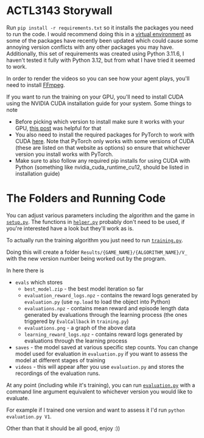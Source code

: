 # ACTL3143 Storywall

Run `pip install -r requirements.txt` so it installs the packages you need to run the code. I would recommend doing this in a [virtual environment](https://docs.python.org/3/library/venv.html) as some of the packages have recently been updated which could cause some annoying version conflicts with any other packages you may have. Additionally, this set of requirements was created using Python 3.11.6, I haven't tested it fully with Python 3.12, but from what I have tried it seemed to work.

In order to render the videos so you can see how your agent plays, you'll need to install [FFmpeg](https://ffmpeg.org/).

If you want to run the training on your GPU, you'll need to install CUDA using the NVIDIA CUDA installation guide for your system. Some things to note
- Before picking which version to install make sure it works with your GPU, [this post](https://stackoverflow.com/questions/60987997/why-torch-cuda-is-available-returns-false-even-after-installing-pytorch-with) was helpful for that
- You also need to install the required packages for PyTorch to work with CUDA [here](https://pytorch.org/get-started/locally/). Note that PyTorch only works with some versions of CUDA (these are listed on that website as options) so ensure that whichever version you install works with PyTorch. 
- Make sure to also follow any required pip installs for using CUDA with Python (something like nvidia_cuda_runtime_cu12, should be listed in installation guide)


# The Folders and Running Code

You can adjust various parameters including the algorithm and the game in [`setup.py`](setup.py). The functions in [`helper.py`](helper.py) probably don't need to be used, if you're interested have a look but they'll work as is.

To actually run the training algorithm you just need to run [`training.py`](training.py). 

Doing this will create a folder `Results/{GAME_NAME}/{ALGORITHM_NAME}/V_` with the new version number being worked out by the program.

In here there is
- `evals` which stores
    - `best_model.zip` - the best model iteration so far
    - `evaluation_reward_logs.npz` - contains the reward logs generated by `evaluation.py` (use `np.load` to load the object into Python)
    - `evaluations.npz` - contains mean reward and episode length data generated by evaluations through the learning process (the ones triggered by `EvalCallback` in `training.py`)
    - `evaluations.png` - a graph of the above data
    - `learning_reward_logs.npz` - contains reward logs generated by evaluations through the learning process
- `saves` - the model saved at various specific step counts. You can change model used for evaluation in `evaluation.py` if you want to assess the model at different stages of training
- `videos` - this will appear after you use `evaluation.py` and stores the recordings of the evaluation runs.

At any point (including while it's training), you can run [`evaluation.py`](evaluation.py) with a command line argument equivalent to whichever version you would like to evaluate.

For example if I trained one version and want to assess it I'd run `python evaluation.py V1`.

Other than that it should be all good, enjoy \:))

